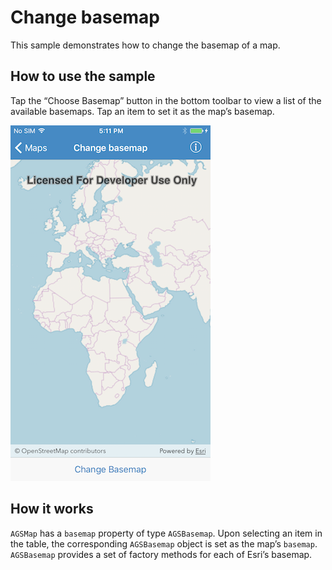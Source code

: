 # Change basemap

This sample demonstrates how to change the basemap of a map.

## How to use the sample

Tap the “Choose Basemap” button in the bottom toolbar to view a list of
the available basemaps. Tap an item to set it as the map’s basemap.

![](image1.png)

## How it works

`AGSMap` has a `basemap` property of type `AGSBasemap`. Upon selecting
an item in the table, the corresponding `AGSBasemap` object is set as
the map’s `basemap`. `AGSBasemap` provides a set of factory methods for
each of Esri’s basemap.
